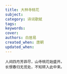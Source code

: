 ```yaml
---
title: 大林寺桃花
subject: 
category: 诗词歌赋
tags: 
keywords: 
cover: 
authors: 白居易
created_when: 唐朝
updated_when: 
---
```


```
人间四月芳菲尽，山寺桃花始盛开。
长恨春归无觅处，不知转入此中来。
```
